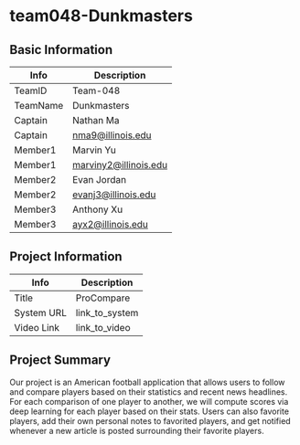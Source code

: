 # team048-Dunkmasters

## Basic Information

|   Info      |        Description     |
| ----------- | ---------------------- |
| TeamID      |        Team-048        |
| TeamName    |         Dunkmasters         |
| Captain     |       Nathan Ma     |
| Captain     |  nma9@illinois.edu  |
| Member1     |        Marvin Yu      |
| Member1     |   marviny2@illinois.edu  |
| Member2     |     Evan Jordan     |
| Member2     |  evanj3@illinois.edu |
| Member3     |            Anthony Xu           |
| Member3     |          ayx2@illinois.edu              |

## Project Information

|   Info      |        Description     |
| ----------- | ---------------------- |
|  Title      |      ProCompare     |
| System URL  |      link_to_system    |
| Video Link  |      link_to_video     |

## Project Summary

Our project is an American football application that allows users to follow and compare players based on their statistics and recent news headlines. For each comparison of one player to another, we will compute scores via deep learning for each player based on their stats. Users can also favorite players, add their own personal notes to favorited players, and get notified whenever a new article is posted surrounding their favorite players.


